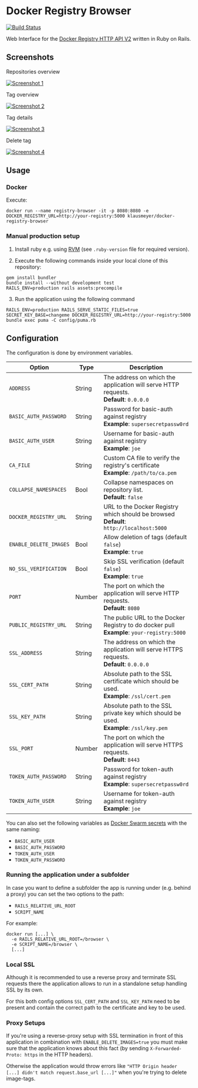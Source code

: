 # Docker Registry Browser

[![Build Status](https://travis-ci.org/klausmeyer/docker-registry-browser.svg?branch=master)](https://travis-ci.org/klausmeyer/docker-registry-browser)

Web Interface for the [Docker Registry HTTP API V2](https://docs.docker.com/registry/spec/api/) written in Ruby on Rails.

## Screenshots

Repositories overview

[![Screenshot 1](https://github.com/klausmeyer/docker-registry-browser/raw/master/docs/screenshot1_thumb.png "Screenshot 1")](https://github.com/klausmeyer/docker-registry-browser/raw/master/docs/screenshot1.png)

Tag overview

[![Screenshot 2](https://github.com/klausmeyer/docker-registry-browser/raw/master/docs/screenshot2_thumb.png "Screenshot 2")](https://github.com/klausmeyer/docker-registry-browser/raw/master/docs/screenshot2.png)

Tag details

[![Screenshot 3](https://github.com/klausmeyer/docker-registry-browser/raw/master/docs/screenshot3_thumb.png "Screenshot 3")](https://github.com/klausmeyer/docker-registry-browser/raw/master/docs/screenshot3.png)

Delete tag

[![Screenshot 4](https://github.com/klausmeyer/docker-registry-browser/raw/master/docs/screenshot4_thumb.png "Screenshot 4")](https://github.com/klausmeyer/docker-registry-browser/raw/master/docs/screenshot4.png)

## Usage

### Docker

Execute:

```
docker run --name registry-browser -it -p 8080:8080 -e DOCKER_REGISTRY_URL=http://your-registry:5000 klausmeyer/docker-registry-browser
```

### Manual production setup

1) Install ruby e.g. using [RVM](http://rvm.io) (see `.ruby-version` file for required version).

2) Execute the following commands inside your local clone of this repository:

```
gem install bundler
bundle install --without development test
RAILS_ENV=production rails assets:precompile
```

3) Run the application using the following command

```
RAILS_ENV=production RAILS_SERVE_STATIC_FILES=true SECRET_KEY_BASE=changeme DOCKER_REGISTRY_URL=http://your-registry:5000 bundle exec puma -C config/puma.rb
```

## Configuration

The configuration is done by environment variables.

| Option                 | Type   | Description                                                                                  |
| ---------------------- | ------ | -------------------------------------------------------------------------------------------- |
| `ADDRESS`              | String | The address on which the application will serve HTTP requests.<br>**Default**: `0.0.0.0`     |
| `BASIC_AUTH_PASSWORD`  | String | Password for basic-auth against registry<br>**Example**: `supersecretpassw0rd`               |
| `BASIC_AUTH_USER`      | String | Username for basic-auth against registry<br>**Example**: `joe`                               |
| `CA_FILE`              | String | Custom CA file to verify the registry's certificate<br>**Example**: `/path/to/ca.pem`        |
| `COLLAPSE_NAMESPACES`  | Bool   | Collapse namespaces on repository list.<br>**Default**: `false`                              |
| `DOCKER_REGISTRY_URL`  | String | URL to the Docker Registry which should be browsed<br>**Default**: `http://localhost:5000`   |
| `ENABLE_DELETE_IMAGES` | Bool   | Allow deletion of tags (default `false`)<br>**Example**: `true`                              |
| `NO_SSL_VERIFICATION`  | Bool   | Skip SSL verification (default `false`)<br>**Example**: `true`                               |
| `PORT`                 | Number | The port on which the application will serve HTTP requests.<br>**Default**: `8080`           |
| `PUBLIC_REGISTRY_URL`  | String | The public URL to the Docker Registry to do docker pull<br>**Example**: `your-registry:5000` |
| `SSL_ADDRESS`          | String | The address on which the application will serve HTTPS requests.<br>**Default**: `0.0.0.0`    |
| `SSL_CERT_PATH`        | String | Absolute path to the SSL certificate which should be used.<br>**Example**: `/ssl/cert.pem`   |
| `SSL_KEY_PATH`         | String | Absolute path to the SSL private key which should be used.<br>**Example**: `/ssl/key.pem`    |
| `SSL_PORT`             | Number | The port on which the application will serve HTTPS requests.<br>**Default**: `8443`          |
| `TOKEN_AUTH_PASSWORD`  | String | Password for token-auth against registry<br>**Example**: `supersecretpassw0rd`               |
| `TOKEN_AUTH_USER`      | String | Username for token-auth against registry<br>**Example**: `joe`                               |

You can also set the following variables as [Docker Swarm secrets](https://docs.docker.com/engine/swarm/secrets/) with the same naming:

* `BASIC_AUTH_USER`
* `BASIC_AUTH_PASSWORD`
* `TOKEN_AUTH_USER`
* `TOKEN_AUTH_PASSWORD`

### Running the application under a subfolder

In case you want to define a subfolder the app is running under (e.g. behind a proxy) you can set the two options to the path:
* `RAILS_RELATIVE_URL_ROOT`
* `SCRIPT_NAME`

For example:

```
docker run [...] \
  -e RAILS_RELATIVE_URL_ROOT=/browser \
  -e SCRIPT_NAME=/browser \
  [...]
```

### Local SSL

Although it is recommended to use a reverse proxy and terminate SSL requests there the application allows to run in a standalone setup handling SSL by its own.

For this both config options `SSL_CERT_PATH` and `SSL_KEY_PATH` need to be present and contain the correct path to the certificate and key to be used.

### Proxy Setups

If you're using a reverse-proxy setup with SSL termination in front of this application in combination with `ENABLE_DELETE_IMAGES=true` you must make sure that the application knows about this fact (by sending `X-Forwarded-Proto: https` in the HTTP headers).

Otherwise the application would throw errors like `"HTTP Origin header [...] didn't match request.base_url [...]"` when you're trying to delete image-tags.
